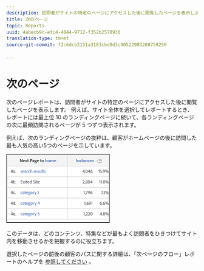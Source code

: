```yaml
---
description: 訪問者がサイトの特定のページにアクセスした後に閲覧したページを表示します。
title: 次のページ
topic: Reports
uuid: 4abecb9c-efc4-4844-9712-f352b2570936
translation-type: tm+mt
source-git-commit: f2c6dcb2151a3183cbd0d3c90522983288759250

---
```



# 次のページ

次のページレポートは、訪問者がサイトの特定のページにアクセスした後に閲覧したページを表示します。 例えば、サイト全体を選択してレポートするとき、レポートには最上位 10 のランディングページに続いて、各ランディングページの次に最頻訪問されるページが 5 つずつ表示されます。

例えば、次のランディングページの抜粋は、顧客がホームページの後に訪問した最も人気の高い5つのページを示しています。

![](assets/nextpage.png)

このデータは、どのコンテンツ、特集などが最もよく訪問者をひきつけてサイト内を移動させるかを把握するのに役立ちます。

選択したページの前後の顧客のパスに関する詳細は、「次ページのフロー」レポートのヘルプを [参照してください](https://docs.adobe.com/content/help/en/analytics/components/variables/dimensions-reports/reports-next-page-flow.html) 。

